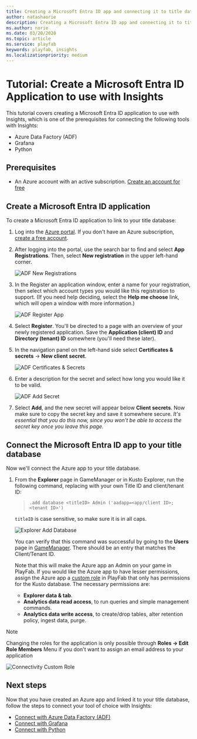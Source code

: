 ```yaml
---
title: Creating a Microsoft Entra ID app and connecting it to title database
author: natashaorie
description: Creating a Microsoft Entra ID app and connecting it to title database
ms.author: norie
ms.date: 03/20/2020    
ms.topic: article
ms.service: playfab
keywords: playfab, insights
ms.localizationpriority: medium
---
```


# Tutorial: Create a Microsoft Entra ID Application to use with Insights

This tutorial covers creating a Microsoft Entra ID application to use with Insights, which is one of the prerequisites for connecting the following tools with Insights:
* Azure Data Factory (ADF)
* Grafana
* Python

## Prerequisites
* An Azure account with an active subscription. [Create an account for free](https://azure.microsoft.com/free)  

## Create a Microsoft Entra ID application

To create a Microsoft Entra ID application to link to your title database:

1. Log into the [Azure portal](https://portal.azure.com). If you don't have an Azure subscription, [create a free account](https://azure.microsoft.com).

2. After logging into the portal, use the search bar to find and select **App Registrations**. Then, select **New registration** in the upper left-hand corner.  

   ![ADF New Registrations](media/adf-new-registration.png)

3. In the Register an application window, enter a name for your registration, then select which account types you would like this registration to support. (If you need help deciding, select the **Help me choose** link, which will open a window with more information.)

   ![ADF Register App](media/adf-register-app.png)  

4. Select **Register**. You'll be directed to a page with an overview of your newly registered application. Save the **Application (client) ID** and **Directory (tenant) ID** somewhere (you'll need these later).

5. In the navigation panel on the left-hand side select **Certificates & secrets** -> **New client secret**. 

   ![ADF Certificates & Secrets](media/adf-certificates-secrets.png)

6. Enter a description for the secret and select how long you would like it to be valid. 

   ![ADF Add Secret](media/adf-add-secret.png)

7. Select **Add**, and the new secret will appear below **Client secrets**. Now make sure to copy the secret key and save it somewhere secure. *It's essential that you do this now, since you won't be able to access the secret key once you leave this page.*

## Connect the Microsoft Entra ID app to your title database

Now we'll connect the Azure app to your title database. 

1. From the **Explorer** page in GameManager or in Kusto Explorer, run the following command, replacing with your own Title ID and client/tenant ID:
   > `.add database <titleID> Admin ('aadapp=<app/client ID>;<tenant ID>') `

   `titleID` is case sensitive, so make sure it is in all caps.

   ![Explorer Add Database](media/explorer-add-database.png)

   You can verify that this command was successful by going to the **Users** page in [GameManager](https://developer.playfab.com). There should be an entry that matches the Client/Tenant ID.

   Note that this will make the Azure app an Admin on your game in PlayFab. If you would like the Azure app to have lesser permissions, assign the Azure app a [custom role](../../../gamemanager/playfab-user-roles.md) in PlayFab that only has permissions for the Kusto database. The necessary permissions are:
   * **Explorer data & tab**.
   * **Analytics data read access**, to run queries and simple management commands.
   * **Analytics data write access**, to create/drop tables, alter retention policy, ingest data, purge.

> [!NOTE] 
> Changing the roles for the application is only possible through **Roles -> Edit Role Members** Menu if you don't want to assign an email address to your application 

   ![Connectivity Custom Role](media/connectivity-cutom-role.png)

   ## Next steps

   Now that you have created an Azure app and linked it to your title database, follow the steps to connect your tool of choice with Insights:
   *  [Connect with Azure Data Factory (ADF)](connecting-azure-data-factory-to-insights.md)
   * [Connect with Grafana](connecting-grafana-to-insights.md)
   * [Connect with Python](connecting-python-to-insights.md)
